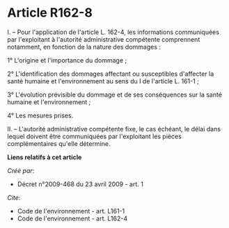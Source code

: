 # Article R162-8

I. – Pour l'application de l'article L. 162-4, les informations communiquées par l'exploitant à l'autorité administrative
compétente comprennent notamment, en fonction de la nature des dommages :

1° L'origine et l'importance du dommage ;

2° L'identification des dommages affectant ou susceptibles d'affecter la santé humaine et l'environnement au sens du I de
l'article L. 161-1 ;

3° L'évolution prévisible du dommage et de ses conséquences sur la santé humaine et l'environnement ;

4° Les mesures prises.

II. – L'autorité administrative compétente fixe, le cas échéant, le délai dans lequel doivent être communiquées par
l'exploitant les pièces complémentaires qu'elle détermine.

**Liens relatifs à cet article**

_Créé par_:

  - Décret n°2009-468 du 23 avril 2009 - art. 1

_Cite_:

  - Code de l'environnement - art. L161-1
  - Code de l'environnement - art. L162-4
